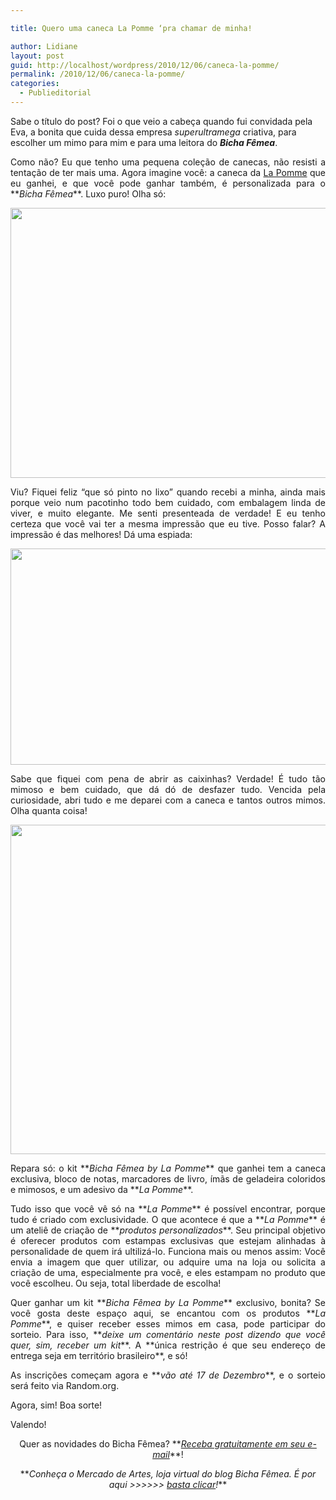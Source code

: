 ```yaml
---

title: Quero uma caneca La Pomme ‘pra chamar de minha!

author: Lidiane
layout: post
guid: http://localhost/wordpress/2010/12/06/caneca-la-pomme/
permalink: /2010/12/06/caneca-la-pomme/
categories:
  - Publieditorial
---
```

Sabe o título do post? Foi o que veio a cabeça quando fui convidada pela Eva, a bonita que cuida dessa empresa _superultramega_ criativa, para escolher um mimo para mim e para uma leitora do **_Bicha Fêmea_**.

<p style="text-align: justify;">
  Como não? Eu que tenho uma pequena coleção de canecas, não resisti a tentação de ter mais uma. Agora imagine você: a caneca da <a href="http://www.lojalapomme.com.br/" target="_blank">La Pomme</a> que eu ganhei, e que você pode ganhar também, é personalizada para o **<em>Bicha Fêmea</em>**. Luxo puro! Olha só:
</p>

<!--more-->

<p style="text-align: center;">
  <a href="http://www.trololodemulher.com.br/blog/wp-content/uploads/2010/12/Caneca-Bicha-Femea-by-La-Pomme.jpg"><img class="alignnone size-full wp-image-5573" title="Caneca Bicha Fêmea by La Pomme" src="http://www.trololodemulher.com.br/blog/wp-content/uploads/2010/12/Caneca-Bicha-Femea-by-La-Pomme.jpg" alt="" width="648" height="432" /></a>
</p>

<p style="text-align: justify;">
  Viu? Fiquei feliz “que só pinto no lixo” quando recebi a minha, ainda mais porque veio num pacotinho todo bem cuidado, com embalagem linda de viver, e muito elegante. Me senti presenteada de verdade! E eu tenho certeza que você vai ter a mesma impressão que eu tive. Posso falar? A impressão é das melhores! Dá uma espiada:
</p>

<p style="text-align: center;">
  <a href="http://www.trololodemulher.com.br/blog/wp-content/uploads/2010/12/Kit-La-Pomme.jpg"></a>
</p>

<p style="text-align: center;">
  <a href="http://www.trololodemulher.com.br/blog/wp-content/uploads/2010/12/Embalagem-La-Pomme.jpg"><img class="size-full wp-image-5578 aligncenter" title="Embalagem La Pomme" src="http://www.trololodemulher.com.br/blog/wp-content/uploads/2010/12/Embalagem-La-Pomme.jpg" alt="" width="518" height="346" /></a>
</p>

<p style="text-align: justify;">
  Sabe que fiquei com pena de abrir as caixinhas? Verdade! É tudo tão mimoso e bem cuidado, que dá dó de desfazer tudo. Vencida pela curiosidade, abri tudo e me deparei com a caneca e tantos outros mimos. Olha quanta coisa!
</p>

<p style="text-align: center;">
  <a href="http://www.trololodemulher.com.br/blog/wp-content/uploads/2010/12/Kit-Bicha-Femea-by-La-Pomme.jpg"><img class="alignnone size-full wp-image-5574" title="Kit Bicha Fêmea by La Pomme" src="http://www.trololodemulher.com.br/blog/wp-content/uploads/2010/12/Kit-Bicha-Femea-by-La-Pomme.jpg" alt="" width="545" height="527" /></a>
</p>

<p style="text-align: justify;">
  Repara só: o kit **<em>Bicha Fêmea by La Pomme</em>** que ganhei tem a caneca exclusiva, bloco de notas, marcadores de livro, ímãs de geladeira coloridos e mimosos, e um adesivo da **<em>La Pomme</em>**.
</p>

<p style="text-align: justify;">
  Tudo isso que você vê só na **<em>La Pomme</em>** é possível encontrar, porque tudo é criado com exclusividade. O que acontece é que a **<em>La Pomme</em>** é um ateliê de criação de **<em>produtos personalizados</em>**. Seu principal objetivo é oferecer produtos com estampas exclusivas que estejam alinhadas à personalidade de quem irá ultilizá-lo. Funciona mais ou menos assim: Você envia a imagem que quer utilizar, ou adquire uma na loja ou solicita a criação de uma, especialmente pra você, e eles estampam no produto que você escolheu. Ou seja, total liberdade de escolha!
</p>

<p style="text-align: justify;">
  Quer ganhar um kit **<em>Bicha Fêmea by La Pomme</em>** exclusivo, bonita? Se você gosta deste espaço aqui, se encantou com os produtos **<em>La Pomme</em>**, e quiser receber esses mimos em casa, pode participar do sorteio. Para isso, **<em>deixe um comentário neste post dizendo que você quer, sim, receber um kit</em>**. A **única restrição é que seu endereço de entrega seja em território brasileiro**, e só!
</p>

<p style="text-align: justify;">
  As inscrições começam agora e **<em>vão até 17 de Dezembro</em>**, e o sorteio será feito via Random.org.
</p>

<p style="text-align: justify;">
  Agora, sim! Boa sorte!
</p>

<p style="text-align: justify;">
  Valendo!
</p>

<p style="text-align: center;">
  Quer as novidades do Bicha Fêmea? **<em><a href="http://feedburner.google.com/fb/a/mailverify?uri=blogbichafemea&loc=pt_BR">Receba gratuitamente em seu e-mail</a></em>**!
</p>

<p style="text-align: center;">
  **<em>Conheça o Mercado de Artes, loja virtual do blog Bicha Fêmea. É por aqui >>>>>> </em><a href="http://www.trololodemulher.com.br/loja/"><em>basta clicar</em></a><em>!</em>**
</p>